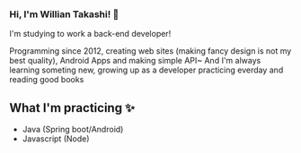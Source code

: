 ### Hi, I'm Willian Takashi! 👋

I'm studying to work a back-end developer!

Programming since 2012, creating web sites (making fancy design is not my best quality), Android Apps and making simple API~
And I'm always learning someting new, growing up as a developer practicing everday and reading good books 


## What I'm practicing ✨
 - Java (Spring boot/Android)
 - Javascript (Node)

<!--
**willtet/willtet** is a ✨ _special_ ✨ repository because its `README.md` (this file) appears on your GitHub profile.

Here are some ideas to get you started:

- 🔭 I’m currently working on ...
- 🌱 I’m currently learning ...
- 👯 I’m looking to collaborate on ...
- 🤔 I’m looking for help with ...
- 💬 Ask me about ...
- 📫 How to reach me: ...
- 😄 Pronouns: ...
- ⚡ Fun fact: ...
-->
